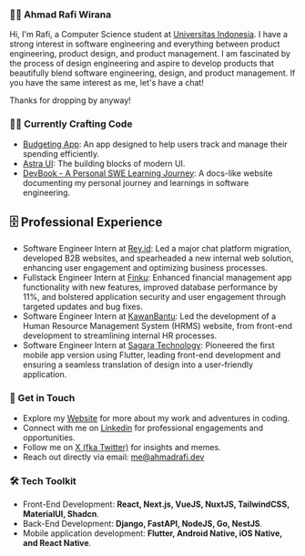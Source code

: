 ### 👨‍🚀 Ahmad Rafi Wirana

Hi, I'm Rafi, a Computer Science student at [Universitas Indonesia](https://www.ui.ac.id/). I have a strong interest in software engineering and everything between product engineering, product design, and product management. I am fascinated by the process of design engineering and aspire to develop products that beautifully blend software engineering, design, and product management. If you have the same interest as me, let's have a chat!

Thanks for dropping by anyway!

### 🧑‍💻 Currently Crafting Code

- [Budgeting App](https://github.com/ahmadrafidev/budgeting-app): An app designed to help users track and manage their spending efficiently.
- [Astra UI](https://astra-ui.vercel.app/): The building blocks of modern UI.
- [DevBook - A Personal SWE Learning Journey](https://devnook.vercel.app/): A docs-like website documenting my personal journey and learnings in software engineering.

## 🗄 Professional Experience

-  Software Engineer Intern at [Rey.id](https://rey.id/id/): Led a major chat platform migration, developed B2B websites, and spearheaded a new internal web solution, enhancing user engagement and optimizing business processes.
-  Fullstack Engineer Intern at [Finku](https://www.finku.id/): Enhanced financial management app functionality with new features, improved database performance by 11%, and bolstered application security and user engagement through targeted updates and bug fixes.
-  Software Engineer Intern at [KawanBantu](https://www.kawanbantu.com/): Led the development of a Human Resource Management System (HRMS) website, from front-end development to streamlining internal HR processes.
-  Software Engineer Intern at [Sagara Technology](https://sagaratechnology.com/en): Pioneered the first mobile app version using Flutter, leading front-end development and ensuring a seamless translation of design into a user-friendly application.


### 🤙 Get in Touch

- Explore my [Website](https://ahmadrafi.dev/) for more about my work and adventures in coding.
- Connect with me on [Linkedin](https://www.linkedin.com/in/ahmadrafiwirana/) for professional engagements and opportunities.
- Follow me on [X (fka Twitter)](https://x.com/rafiwiranaa) for insights and memes.
- Reach out directly via email: me@ahmadrafi.dev

### 🛠 Tech Toolkit

- Front-End Development: **React, Next.js, VueJS, NuxtJS, TailwindCSS, MaterialUI, Shadcn**.
- Back-End Development: **Django, FastAPI, NodeJS, Go, NestJS**.
- Mobile application development: **Flutter, Android Native, iOS Native, and React Native**.
